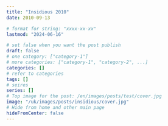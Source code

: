 ```yaml
---
title: "Insidious 2010"
date: 2010-09-13

# format for string: "xxxx-xx-xx"
lastmod: "2024-06-16"

# set false when you want the post publish
draft: false
# one category: ["category-1"]
# more categories: ["category-1", "category-2", ...]
categories: []
# refer to categories
tags: []
# seires
series: []
# Top image for the post: /en/images/posts/test/cover.jpg
image: "/uk/images/posts/insidious/cover.jpg"
# Hide from home and other main page
hideFromCenter: false
---
```


<!--more-->